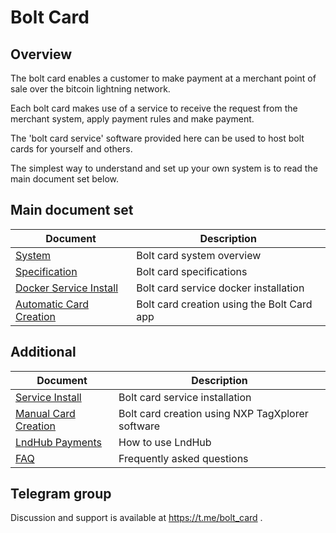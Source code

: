 # Bolt Card

## Overview

The bolt card enables a customer to make payment at a merchant point of sale over the bitcoin lightning network.

Each bolt card makes use of a service to receive the request from the merchant system, apply payment rules and make payment.

The 'bolt card service' software provided here can be used to host bolt cards for yourself and others.

The simplest way to understand and set up your own system is to read the main document set below.

## Main document set

| Document | Description |
| --- | --- |
| [System](docs/SYSTEM.md) | Bolt card system overview |
| [Specification](docs/SPEC.md) | Bolt card specifications |
| [Docker Service Install](docs/DOCKER_INSTALL.md) | Bolt card service docker installation |
| [Automatic Card Creation](docs/CARD_ANDROID.md) | Bolt card creation using the Bolt Card app|

## Additional
| Document | Description |
| --- | --- |
| [Service Install](docs/INSTALL.md) | Bolt card service installation |
| [Manual Card Creation](docs/CARD_MANUAL.md) | Bolt card creation using NXP TagXplorer software |
| [LndHub Payments](docs/LNDHUB.md) | How to use LndHub |
| [FAQ](docs/FAQ.md) | Frequently asked questions |

## Telegram group

Discussion and support is available at https://t.me/bolt_card .
